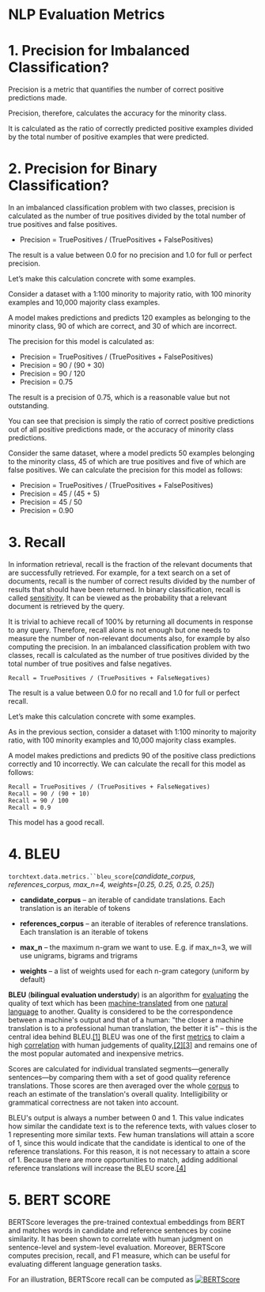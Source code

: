# NLP Evaluation Metrics

# 1.  Precision for Imbalanced Classification?
Precision is a metric that quantifies the number of correct positive predictions made.

Precision, therefore, calculates the accuracy for the minority class.

It is calculated as the ratio of correctly predicted positive examples divided by the total number of positive examples that were predicted.



# 2. Precision for Binary Classification?
In an imbalanced classification problem with two classes, precision is calculated as the number of true positives divided by the total number of true positives and false positives.

-   Precision = TruePositives / (TruePositives + FalsePositives)

The result is a value between 0.0 for no precision and 1.0 for full or perfect precision.

Let’s make this calculation concrete with some examples.

Consider a dataset with a 1:100 minority to majority ratio, with 100 minority examples and 10,000 majority class examples.

A model makes predictions and predicts 120 examples as belonging to the minority class, 90 of which are correct, and 30 of which are incorrect.

The precision for this model is calculated as:

-   Precision = TruePositives / (TruePositives + FalsePositives)
-   Precision = 90 / (90 + 30)
-   Precision = 90 / 120
-   Precision = 0.75

The result is a precision of 0.75, which is a reasonable value but not outstanding.

You can see that precision is simply the ratio of correct positive predictions out of all positive predictions made, or the accuracy of minority class predictions.

Consider the same dataset, where a model predicts 50 examples belonging to the minority class, 45 of which are true positives and five of which are false positives. We can calculate the precision for this model as follows:

-   Precision = TruePositives / (TruePositives + FalsePositives)
-   Precision = 45 / (45 + 5)
-   Precision = 45 / 50
-   Precision = 0.90

						

# 3. Recall

In information retrieval, recall is the fraction of the relevant documents that are successfully retrieved.
For example, for a text search on a set of documents, recall is the number of correct results divided by the number of results that should have been returned.
In binary classification, recall is called [sensitivity](https://en.wikipedia.org/wiki/Sensitivity_and_specificity#Sensitivity "Sensitivity and specificity").
It can be viewed as the probability that a relevant document is retrieved by the query.

It is trivial to achieve recall of 100% by returning all documents in response to any query. Therefore, recall alone is not enough but one needs to measure the number of non-relevant documents also, for example by also computing the precision.
In an imbalanced classification problem with two classes, recall is calculated as the number of true positives divided by the total number of true positives and false negatives.

    Recall = TruePositives / (TruePositives + FalseNegatives)

The result is a value between 0.0 for no recall and 1.0 for full or perfect recall.

Let’s make this calculation concrete with some examples.

As in the previous section, consider a dataset with 1:100 minority to majority ratio, with 100 minority examples and 10,000 majority class examples.

A model makes predictions and predicts 90 of the positive class predictions correctly and 10 incorrectly. We can calculate the recall for this model as follows:

    Recall = TruePositives / (TruePositives + FalseNegatives)
    Recall = 90 / (90 + 10)
    Recall = 90 / 100
    Recall = 0.9

This model has a good recall.


# 4. BLEU

`torchtext.data.metrics.``bleu_score`(_candidate_corpus, references_corpus, max_n=4, weights=[0.25, 0.25, 0.25, 0.25]_)

-   **candidate_corpus** – an iterable of candidate translations. Each translation is an iterable of tokens
    
-   **references_corpus** – an iterable of iterables of reference translations. Each translation is an iterable of tokens
    
-   **max_n** – the maximum n-gram we want to use. E.g. if max_n=3, we will use unigrams, bigrams and trigrams
    
-   **weights** – a list of weights used for each n-gram category (uniform by default)

**BLEU** (**bilingual evaluation understudy**) is an algorithm for [evaluating](https://en.wikipedia.org/wiki/Evaluation_of_machine_translation "Evaluation of machine translation") the quality of text which has been [machine-translated](https://en.wikipedia.org/wiki/Machine_translation "Machine translation") from one [natural language](https://en.wikipedia.org/wiki/Natural_language "Natural language") to another. Quality is considered to be the correspondence between a machine's output and that of a human: "the closer a machine translation is to a professional human translation, the better it is" – this is the central idea behind BLEU.[[1]](https://en.wikipedia.org/wiki/BLEU#endnote_Papineni2002a) BLEU was one of the first [metrics](https://en.wikipedia.org/wiki/Metric_(mathematics) "Metric (mathematics)") to claim a high [correlation](https://en.wikipedia.org/wiki/Correlation "Correlation") with human judgements of quality,[[2]](https://en.wikipedia.org/wiki/BLEU#endnote_Papineni2002a)[[3]](https://en.wikipedia.org/wiki/BLEU#endnote_Coughlin2003a) and remains one of the most popular automated and inexpensive metrics.

Scores are calculated for individual translated segments—generally sentences—by comparing them with a set of good quality reference translations. Those scores are then averaged over the whole [corpus](https://en.wikipedia.org/wiki/Text_corpus "Text corpus") to reach an estimate of the translation's overall quality. Intelligibility or grammatical correctness are not taken into account.

BLEU's output is always a number between 0 and 1. This value indicates how similar the candidate text is to the reference texts, with values closer to 1 representing more similar texts. Few human translations will attain a score of 1, since this would indicate that the candidate is identical to one of the reference translations. For this reason, it is not necessary to attain a score of 1. Because there are more opportunities to match, adding additional reference translations will increase the BLEU score.[[4]](https://en.wikipedia.org/wiki/BLEU#endnote_Papineni2002a)


# 5. BERT SCORE
BERTScore leverages the pre-trained contextual embeddings from BERT and matches words in candidate and reference sentences by cosine similarity. It has been shown to correlate with human judgment on sentence-level and system-level evaluation. Moreover, BERTScore computes precision, recall, and F1 measure, which can be useful for evaluating different language generation tasks.

For an illustration, BERTScore recall can be computed as [![](https://github.com/Tiiiger/bert_score/raw/master/bert_score.png "BERTScore")](https://github.com/Tiiiger/bert_score/blob/master/bert_score.png)
